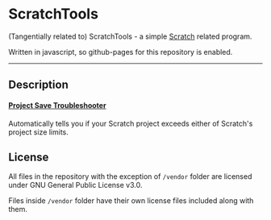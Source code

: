 # ScratchTools

(Tangentially related to) ScratchTools - a simple [Scratch](https://en.wikipedia.org/wiki/Scratch_(programming_language)) related program.

Written in javascript, so github-pages for this repository is enabled.

---

## Description

#### [Project Save Troubleshooter](https://flowermanvista.github.io/ScratchTools/ProjectSaveTroubleshooter/index.html)

Automatically tells you if your Scratch project exceeds either of Scratch's project size limits. 

## License

All files in the repository with the exception of `/vendor` folder are licensed under GNU General Public License v3.0.

Files inside `/vendor` folder have their own license files included along with them.

